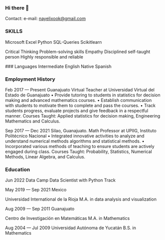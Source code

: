 ### Hi there 👋
Contact:
e-mail:
nayelixook@gmail.com

 
### SKILLS
Microsoft Excel 
Python
SQL-Queries
Scikitlearn

Critical Thinking Problem-solving skills Empathy
Disciplined
self-taught person
Highly responsible and reliable


### Languages
Intermediate English
Native Spanish

 

### Employment History

Feb 2017 — Present
Guanajuato
Virtual Teacher at Universidad Virtual del Estado de Guanajuato
•	Provide tutoring to students in statistics for decision making and advanced mathematics courses.
•	Establish communication with students to motivate them to complete and pass the courses.
•	Track students progress, evaluate projects and give feedback in a respectful manner.
Courses Taught: Applied statistics for decision making, Engineering Mathematics and Calculus.



Sep 2017 — Dec 2021
Silao, Guanajuato.
Math Professor at UPIIG, Instituto Politécnico Nacional
•	Integrated innovative activities to analyze and understand numerical methods algorithms and statistical methods.
•	Incorporated various methods of teaching to ensure students are actively engaged during class.
Courses Taught: Probability, Statistics, Numerical Methods, Linear Algebra, and Calculus.




### Education
 
Jun 2022	Data Camp
Data Scientist with Python Track

 
May 2019 — Sep 2021
Mexico
 
Universidad International de la Rioja
M.A. in data analysis and visualization
 
 
Aug 2009 — Sep 2011
Guanajuato
 
Centro de Investigación en Matemáticas
M.A. in Mathematics
 

Aug 2004 — Jul 2009	Universidad Autónoma de Yucatán
B.S. in Mathematics

